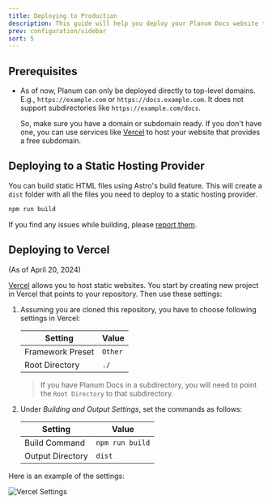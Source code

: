 ```yaml
---
title: Deploying to Production
description: This guide will help you deploy your Planum Docs website to any static hosting provider and Vercel.
prev: configuration/sidebar
sort: 5
---
```


## Prerequisites

- As of now, Planum can only be deployed directly to top-level domains. E.g., `https://example.com` or `https://docs.example.com`. It does not support subdirectories like `https://example.com/docs`.

  So, make sure you have a domain or subdomain ready. If you don't have one, you can use services like [Vercel](https://vercel.com) to host your website that provides a free subdomain.

## Deploying to a Static Hosting Provider

You can build static HTML files using Astro's build feature. This will create a `dist` folder with all the files you need to deploy to a static hosting provider.

```bash
npm run build
```

If you find any issues while building, please [report them](https://github.com/gauravjot/planum-docs/issues).

## Deploying to Vercel

(As of April 20, 2024)

[Vercel](https://vercel.com) allows you to host static websites. You start by creating new project in Vercel that points to your repository. Then use these settings:

1. Assuming you are cloned this repository, you have to choose following settings in Vercel:

   | Setting          | Value   |
   | ---------------- | ------- |
   | Framework Preset | `Other` |
   | Root Directory   | `./`    |

   > If you have Planum Docs in a subdirectory, you will need to point the `Root Directory` to that subdirectory.

2. Under _Building and Output Settings_, set the commands as follows:

   | Setting          | Value           |
   | ---------------- | --------------- |
   | Build Command    | `npm run build` |
   | Output Directory | `dist`          |

Here is an example of the settings:

![Vercel Settings](/assets/vercel_deploy_settings.webp)

